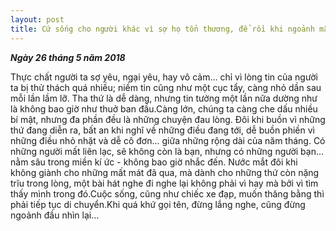 ```yaml
--- 
layout: post
title: Cứ sống cho người khác vì sợ họ tổn thương, để rồi khi ngoảnh mặt người tổn thương nhất lại là chính mình 💔
---
```


_**Ngày 26 tháng 5 năm 2018**_

Thực chất người ta sợ yêu, ngại yêu, hay vô cảm... chỉ vì lòng tin của người ta bị thử thách quá nhiều; niềm tin cũng như một cục tẩy, càng nhỏ dần sau mỗi lần lầm lỡ. Tha thứ là dễ dàng, nhưng tin tưởng một lần nữa dường như là không bao giờ như thuở ban đầu.Càng lớn, chúng ta càng che dấu nhiều bí mật, nhưng đa phần đều là những chuyện đau lòng. Đôi khi buồn vì những thứ đang diễn ra, bất an khi nghĩ về những điều đang tới, dễ buồn phiền vì những điều nhỏ nhặt và dễ cô đơn... giữa những rộng dài của năm tháng. Có những người mất liên lạc, sẽ không còn là bạn, nhưng có những người bạn... nằm sâu trong miền kí ức - không bao giờ nhắc đến.
Nước mắt đôi khi không giành cho những mất mát đã qua, mà dành cho những thứ còn nặng trĩu trong lòng, một bài hát nghe đi nghe lại không phải vì hay mà bởi vì tìm thấy mình trong đó.Cuộc sống, cũng như chiếc xe đạp, muốn thăng bằng thì phải tiếp tục di chuyển.Khi quá khứ gọi tên, đừng lắng nghe, cũng đừng ngoảnh đầu nhìn lại...
